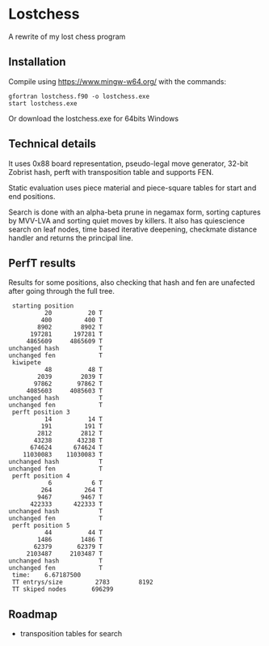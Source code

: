 # Lostchess
A rewrite of my lost chess program

## Installation
Compile using https://www.mingw-w64.org/ with the commands:
```
gfortran lostchess.f90 -o lostchess.exe
start lostchess.exe
```
Or download the lostchess.exe for 64bits Windows

## Technical details
It uses 0x88 board representation, pseudo-legal move generator, 32-bit Zobrist hash, perft with transposition table and supports FEN.

Static evaluation uses piece material and piece-square tables for start and end positions.

Search is done with an alpha-beta prune in negamax form, sorting captures by MVV-LVA and sorting quiet moves by killers. It also has quiescience search on leaf nodes, time based iterative deepening, checkmate distance handler and returns the principal line.

## PerfT results
Results for some positions, also checking that hash and fen are unafected after going through the full tree.
```
 starting position
          20          20 T
         400         400 T
        8902        8902 T
      197281      197281 T
     4865609     4865609 T
unchanged hash           T
unchanged fen            T
 kiwipete
          48          48 T
        2039        2039 T
       97862       97862 T
     4085603     4085603 T
unchanged hash           T
unchanged fen            T
 perft position 3
          14          14 T
         191         191 T
        2812        2812 T
       43238       43238 T
      674624      674624 T
    11030083    11030083 T
unchanged hash           T
unchanged fen            T
 perft position 4
           6           6 T
         264         264 T
        9467        9467 T
      422333      422333 T
unchanged hash           T
unchanged fen            T
 perft position 5
          44          44 T
        1486        1486 T
       62379       62379 T
     2103487     2103487 T
unchanged hash           T
unchanged fen            T
 time:    6.67187500
 TT entrys/size         2783        8192
 TT skiped nodes       696299
```

## Roadmap
* transposition tables for search